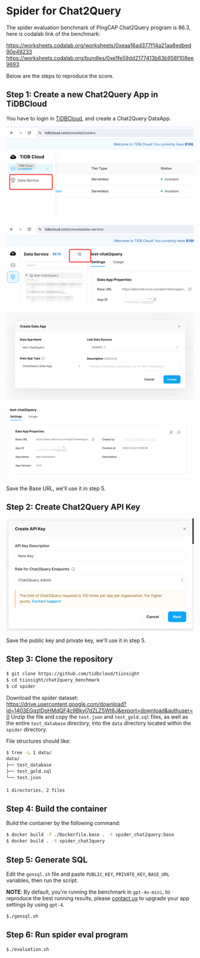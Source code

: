 # Spider for Chat2Query

The spider evaluation benchmark of PingCAP Chat2Query program is 86.3, here is codalab link of the benchmark:

https://worksheets.codalab.org/worksheets/0xeaa16ad377f14a21aa8edbed90e49233
https://worksheets.codalab.org/bundles/0xe1fe59dd2177413b83b958f108ee9693

Below are the steps to reproduce the score.

## Step 1: Create a new Chat2Query App in TiDBCloud

You have to login in [TiDBCloud](https://tidbcloud.com), and create a Chat2Query DataApp.

![Create Chat2Query App Step 1](../../figures/chat2query/setup/chat2query_create_app_step1.png)

![Create Chat2Query App Step 2](../../figures/chat2query/setup/chat2query_create_app_step2.png)

![Create Chat2Query App Step 3](../../figures/chat2query/setup/chat2query_create_app_step3.png)

![Chat2Query Base URL](../../figures/chat2query/setup/chat2query_base_url.png)

Save the Base URL, we'll use it in step 5.

## Step 2: Create Chat2Query API Key

![Create Admin API Key](../../figures/chat2query/setup/chat2query_create_api_key.png)

Save the public key and private key, we'll use it in step 5.

## Step 3: Clone the repository

```bash
$ git clone https://github.com/tidbcloud/tiinsight
$ cd tiinsight/chat2query_benchmark
$ cd spider
```

Download the spider dataset: https://drive.usercontent.google.com/download?id=1403EGqzIDoHMdQF4c9Bkyl7dZLZ5Wt6J&export=download&authuser=0
Unzip the file and copy the `test.json` and `test_gold.sql` files, as well as the entire `test_database` directory, into the `data` directory located within the `spider` directory.

File structures should like:

```bash
$ tree -L 1 data/
data/
├── test_database
├── test_gold.sql
└── test.json

1 directories, 2 files
```


## Step 4: Build the container

Build the container by the following command:

```bash
$ docker build -f ./Dockerfile.base . -t spider_chat2query:base
$ docker build . -t spider_chat2query
```

## Step 5: Generate SQL

Edit the `gensql.sh` file and paste `PUBLIC_KEY`, `PRIVATE_KEY`, `BASE_URL`
variables, then run the script.
<!-- -->
**NOTE**: By default, you're running the benchmark in `gpt-4o-mini`, to reproduce the best running results,
please [contact us](mailto:tiinsight@pingcap.com) to upgrade your app settings by using `gpt-4`.

```bash
$./gensql.sh
```

## Step 6: Run spider eval program

```bash
$./evaluation.sh
```

